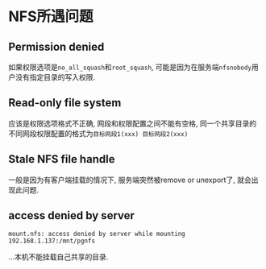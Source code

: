 # NFS所遇问题

## Permission denied

如果权限选项是`no_all_squash`和`root_squash`, 可能是因为在服务端`nfsnobody`用户没有指定目录的写入权限.

## Read-only file system

应该是权限选项格式不正确, 网段和权限配置之间不能有空格, 同一个共享目录的不同网段权限配置的格式为`目标网段1(xxx) 目标网段2(xxx)`

## Stale NFS file handle

一般是因为有客户端挂载的情况下, 服务端突然被remove or unexport了, 就会出现此问题.

## access denied by server

```
mount.nfs: access denied by server while mounting 192.168.1.137:/mnt/pgnfs
```

...本机不能挂载自己共享的目录.
